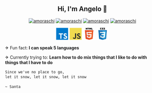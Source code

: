 <h2 align="center">Hi, I'm Angelo 👋</h2>

<p align="center">
  <a href="https://discord.gg/cU54KS6Yr4"><img src="https://img.shields.io/badge/DISCORD-Support-7289da?style=for-the-badge" alt="amoraschi"></a>
  <a href="https://github.com/amoraschi"><img src="https://img.shields.io/static/v1?label=Currently%20learning&message=typescript&color=blue&style=for-the-badge" alt="amoraschi" href=""></a>
  <a href="https://github.com/amoraschi"><img src="https://img.shields.io/static/v1?label=interested%20in&message=spaceflight&color=black&style=for-the-badge" alt="amoraschi"></a>
  <a href="https://github.com/amoraschi"><img src="https://shields-io-visitor-counter.herokuapp.com/badge?page=amoraschi&style=for-the-badge&color=brightgreen" alt="amoraschi"></a>
</p>
<p align="center">
  <img src="https://raw.githubusercontent.com/devicons/devicon/master/icons/typescript/typescript-original.svg" alt="typescript" width="40" height="40"/>
  <img src="https://raw.githubusercontent.com/devicons/devicon/master/icons/javascript/javascript-original.svg" alt="javascript" width="40" height="40"/>
  <img src="https://raw.githubusercontent.com/devicons/devicon/master/icons/html5/html5-original-wordmark.svg" alt="html5" width="40" height="40"/>
  <img src="https://raw.githubusercontent.com/devicons/devicon/master/icons/css3/css3-original-wordmark.svg" alt="css3" width="40" height="40"/>
</p>

✈ Fun fact: **I can speak 5 languages**

✈ Currently trying to: **Learn how to do mix things that I like to do with things that I have to do**

```
Since we've no place to go,
let it snow, let it snow, let it snow

~ Santa
```
